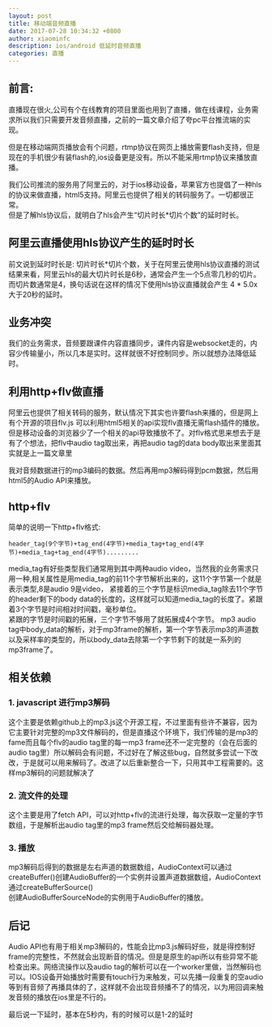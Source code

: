 ```yaml
---
layout: post
title: 移动端音频直播
date: 2017-07-28 10:34:32 +0800
author: xiaominfc
description: ios/android 低延时音频直播
categories: 直播
---
```


## 前言:

直播现在很火,公司有个在线教育的项目里面也用到了直播，做在线课程，业务需求所以我们只需要开发音频直播，之前的一篇文章介绍了夸pc平台推流端的实现。
    
但是在移动端网页播放会有个问题，rtmp协议在网页上播放需要flash支持，但是现在的手机很少有装flash的,ios设备更是没有。所以不能采用rtmp协议来播放直播。  

我们公司推流的服务用了阿里云的，对于ios移动设备，苹果官方也提倡了一种hls的协议来做直播，html5支持。阿里云也提供了相关的转码服务了。一切都很正常。  
但是了解hls协议后，就明白了hls会产生“切片时长*切片个数”的延时时长。

## 阿里云直播使用hls协议产生的延时时长
  
前文说到延时时长是: 切片时长*切片个数，关于在阿里云使用hls协议直播的测试结果来看，阿里云hls的最大切片时长是6秒，通常会产生一个5点零几秒的切片。  
而切片数通常是4，换句话说在这样的情况下使用hls协议直播就会产生 4 * 5.0x 大于20秒的延时。

## 业务冲突

我们的业务需求，音频要跟课件内容直播同步，课件内容是websocket走的，内容少传输量小，所以几本是实时。这样就很不好控制同步。所以就想办法降低延时。  

## 利用http+flv做直播

阿里云也提供了相关转码的服务，默认情况下其实也许要flash来播的，但是网上有个开源的项目flv.js 可以利用html5相关的api实现flv直播无需flash插件的播放。  
但是移动设备的浏览器少了一个相关的api导致播放不了。对flv格式思来想去于是有了个想法，把flv中audio tag取出来，再把audio tag的data body取出来里面其实就是上一篇文章里
  
我对音频数据进行的mp3编码的数据。然后再用mp3解码得到pcm数据，然后用html5的Audio API来播放。

## http+flv
简单的说明一下http+flv格式:

~~~
header_tag(9个字节)+tag_end(4字节)+media_tag+tag_end(4字节)+media_tag+tag_end(4字节).........
~~~

media_tag有好些类型我们通常用到其中两种audio video，当然我的业务需求只用一种,相关属性是用media_tag的前11个字节解析出来的，这11个字节第一个就是表示类型,8是audio 9是video，
紧接着的三个字节是标识media_tag除去11个字节的header剩下的body data的长度的，这样就可以知道media_tag的长度了。紧跟着3个字节是时间相对时间戳，毫秒单位。  
紧跟的字节是时间戳的拓展，三个字节不够用了就拓展成4个字节。
  mp3 audio tag中body_data的解析，对于mp3frame的解析，第一个字节表示mp3的声道数以及采样率的类型的，所以body_data去除第一个字节剩下的就是一系列的mp3frame了。

## 相关依赖

### 1. javascript 进行mp3解码

这个主要是依赖github上的mp3.js这个开源工程，不过里面有些许不兼容，因为它主要针对完整的mp3文件解码的，但是直播这个环境下，我们传输的是mp3的fame而且每个flv的audio tag里的每一mp3 frame还不一定完整的（会在后面的audio tag里）所以解码会有问题，不过好在了解这些bug，自然就多尝试一下改改，于是就可以用来解码了。改进了以后重新整合一下，只用其中工程需要的。这样mp3解码的问题就解决了

### 2. 流文件的处理
这个主要是用了fetch API，可以对http+flv的流进行处理，每次获取一定量的字节数组，于是解析出audio tag里的mp3 frame然后交给解码器处理。

### 3. 播放
mp3解码后得到的数据是左右声道的数据数组，AudioContext可以通过createBuffer()创建AudioBuffer的一个实例并设置声道数据数组，AudioContext通过createBufferSource()  
创建AudioBufferSourceNode的实例用于AudioBuffer的播放。

## 后记
Audio API也有用于相关mp3解码的，性能会比mp3.js解码好些，就是得控制好frame的完整性，不然就会出现断音的情况。但是是原生的api所以有些异常不能检查出来。网络流操作以及audio tag的解析可以在一个worker里做，当然解码也可以。IOS设备开始播放时需要有touch行为来触发，可以先播一段重复的空audio等到有音频了再播具体的了，这样就不会出现音频播不了的情况，以为用回调来触发音频的播放在ios里是不行的。

最后说一下延时，基本在5秒内，有的时候可以是1-2的延时

